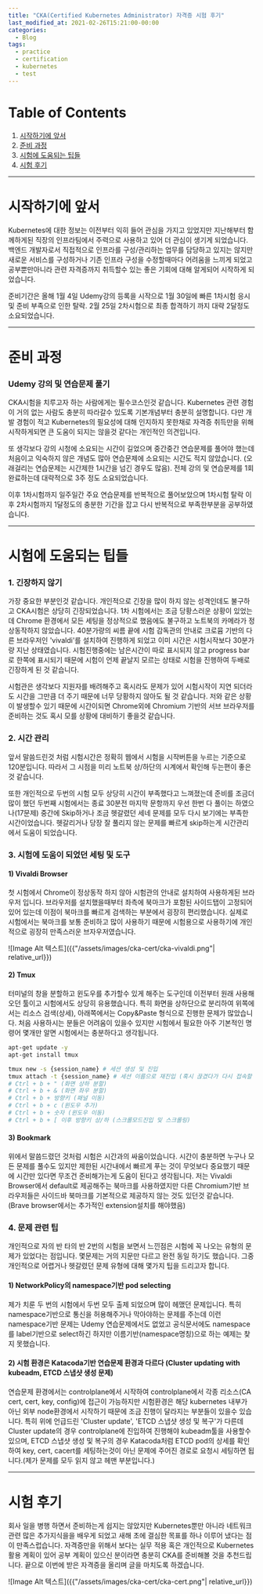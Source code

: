 ```yaml
---
title: "CKA(Certified Kubernetes Administrator) 자격증 시험 후기"
last_modified_at: 2021-02-26T15:21:00-00:00
categories:
  - Blog
tags:
  - practice
  - certification
  - kubernetes
  - test
---
```



# Table of Contents
1. [시작하기에 앞서](#시작하기에-앞서)
1. [준비 과정](#준비-과정)
1. [시험에 도움되는 팁들](#시험에-도움되는-팁들)
1. [시험 후기](#시험-후기)


---


# 시작하기에 앞서

Kubernetes에 대한 정보는 이전부터 익히 들어 관심을 가지고 있었지만 지난해부터 함께하게된 직장의 인프라팀에서 주력으로 사용하고 있어 더 관심이 생기게 되었습니다. 백엔드 개발자로서 직접적으로 인프라를 구성/관리하는 업무를 담당하고 있지는 않지만 새로운 서비스를 구성하거나 기존 인프라 구성을 수정할때마다 어려움을 느끼게 되었고 공부뿐만아니라 관련 자격증까지 취득할수 있는 좋은 기회에 대해 알게되어 시작하게 되었습니다.

준비기간은 올해 1월 4일 Udemy강의 등록을 시작으로 1월 30일에 빠른 1차시험 응시 및 준비 부족으로 인한 탈락. 2월 25일 2차시험으로 최종 합격하기 까지 대략 2달정도 소요되었습니다. 


---


# 준비 과정

### Udemy 강의 및 연습문제 풀기
CKA시험을 치루고자 하는 사람에게는 필수코스인것 같습니다. Kubernetes 관련 경험이 거의 없는 사람도 충분히 따라갈수 있도록 기본개념부터 충분히 설명합니다. 다만 개발 경험이 적고 Kubernetes의 필요성에 대해 인지하지 못한채로 자격증 취득만을 위해 시작하게되면 큰 도움이 되지는 않을것 같다는 개인적인 의견입니다.

또 생각보다 강의 시청에 소요되는 시간이 길었으며 중간중간 연습문제를 풀어야 했는데 처음이고 익숙하지 않은 개념도 많아 연습문제에 소요되는 시간도 적지 않았습니다. (오래걸리는 연습문제는 시간제한 1시간을 넘긴 경우도 많음). 전체 강의 및 연습문제를 1회 완료하는데 대략적으로 3주 정도 소요되었습니다.

이후 1차시험까지 일주일간 주요 연습문제를 반복적으로 풀어보았으며 1차시험 탈락 이후 2차시험까지 1달정도의 충분한 기간을 잡고 다시 반복적으로 부족한부분을 공부하였습니다.


---


# 시험에 도움되는 팁들

### 1. 긴장하지 않기

가장 중요한 부분인것 같습니다. 개인적으로 긴장을 많이 하지 않는 성격인데도 불구하고 CKA시험은 상당히 긴장되었습니다. 1차 시험에서는 조금 당황스러운 상황이 있었는데 Chrome 환경에서 모든 세팅을 정상적으로 했음에도 불구하고 노트북의 카메라가 정상동작하지 않았습니다. 40분가량의 씨름 끝에 시험 감독관의 안내로 크로뮴 기반의 다른 브라우저인 'vivaldi'를 설치하여 진행하게 되었고 이미 시간은 시험시작보다 30분가량 지난 상태였습니다. 시험진행중에는 남은시간이 따로 표시되지 않고 progress bar로 한쪽에 표시되기 때문에 시험이 언제 끝날지 모르는 상태로 시험을 진행하여 두배로 긴장하게 된 것 같습니다.

시험관은 생각보다 지원자를 배려해주고 혹시라도 문제가 있어 시험시작이 지연 되더라도 시간을 그만큼 더 주기 때문에 너무 당황하지 않아도 될 것 같습니다. 저와 같은 상황이 발생할수 있기 때문에 시간이되면 Chrome외에 Chromium 기반의 서브 브라우저를 준비하는 것도 혹시 모를 상황에 대비하기 좋을것 같습니다.

### 2. 시간 관리

앞서 말씀드린것 처럼 시험시간은 정확히 웹에서 시험을 시작버튼을 누르는 기준으로 120분입니다. 따라서 그 시점을 미리 노트북 상/하단의 시계에서 확인해 두는편이 좋은것 같습니다.

또한 개인적으로 두번의 시험 모두 상당히 시간이 부족했다고 느껴졌는데 준비를 조금더 많이 했던 두번째 시험에서는 종료 30분전 마지막 문항까지 우선 한번 다 풀이는 하였으나(17문제) 중간에 Skip하거나 조금 헷갈렸던 세네 문제를 모두 다시 보기에는 부족한 시간이었습니다. 헷갈리거나 당장 잘 풀리지 않는 문제를 빠르게 skip하는게 시간관리에서 도움이 되었습니다.

### 3. 시험에 도움이 되었던 세팅 및 도구

#### 1) Vivaldi Browser
첫 시험에서 Chrome이 정상동작 하지 않아 시험관의 안내로 설치하여 사용하게된 브라우저 입니다. 브라우저를 설치했을때부터 좌측에 북마크가 포함된 사이드탭이 고정되어 있어 있는데 이점이 북마크를 빠르게 검색하는 부분에서 굉장히 편리했습니다. 실제로 시험에서는 북마크를 보통 준비하고 많이 사용하기 때문에 시험용으로 사용하기에 개인적으로 굉장히 만족스러운 브자우저였습니다.

![Image Alt 텍스트]({{"/assets/images/cka-cert/cka-vivaldi.png"| relative_url}})

#### 2) Tmux
터미널의 창을 분할하고 윈도우를 추가할수 있게 해주는 도구인데 이전부터 원래 사용해오던 툴이고 시험에서도 상당히 유용했습니다. 특히 화면을 상하단으로 분리하여 위쪽에서는 리소스 검색(상세), 아래쪽에서는 Copy&Paste 형식으로 진행한 문제가 많았습니다. 처음 사용하시는 분들은 어려움이 있을수 있지만 시험에서 필요한 아주 기본적인 명령어 몇개만 알면 시험에서는 충분하다고 생각됩니다.

```bash
apt-get update -y
apt-get install tmux

tmux new -s {session_name} # 세션 생성 및 진입
tmux attach -t {session_name} # 세션 이름으로 재진입 (혹시 끊겼다가 다시 접속할 경우)
# Ctrl + b + " (화면 상하 분할)
# Ctrl + b + & (화면 좌우 분할)
# Ctrl + b + 방향키 (패널 이동)
# Ctrl + b + c (윈도우 추가)
# Ctrl + b + 숫자 (윈도우 이동)
# Ctrl + b + [ 이후 방향키 상/하 (스크롤모드진입 및 스크롤링)
```

#### 3) Bookmark

위에서 말씀드렸던 것처럼 시험은 시간과의 싸움이었습니다. 시간이 충분하면 누구나 모든 문제를 풀수도 있지만 제한된 시간내에서 빠르게 푸는 것이 무엇보다 중요했기 때문에 시간만 있다면 무조건 준비해가는게 도움이 된다고 생각됩니다. 저는 Vivaldi Browser에서 default로 제공해주는 북마크를 사용하였지만 다른 Chromium기반 브라우저들은 사이드바 북마크를 기본적으로 제공하지 않는 것도 있던것 같습니다. (Brave browser에서는 추가적인 extension설치를 해야했음)

### 4. 문제 관련 팁

개인적으로 자의 반 타의 반 2번의 시험을 보면서 느낀점은 시험에 꼭 나오는 유형의 문제가 있었다는 점입니다. 몇문제는 거의 지문만 다르고 완전 동일 하기도 했습니다. 그중 개인적으로 어렵거나 헷갈렸던 문제 유형에 대해 몇가지 팁을 드리고자 합니다.

#### 1) NetworkPolicy의 namespace기반 pod selecting

제가 치룬 두 번의 시험에서 두번 모두 출제 되었으며 많이 헤맸던 문제입니다. 특히 namespace기반으로 통신을 허용해주거나 막아야하는 문제를 주는데 이런 namespace기반 문제는 Udemy 연습문제에서도 없었고 공식문서에도 namespace를 label기반으로 select하긴 하지만 이름기반(namespace명칭)으로 하는 예제는 찾지 못했습니다.

#### 2) 시험 환경은 Katacoda기반 연습문제 환경과 다르다 (Cluster updating with kubeadm, ETCD 스냅샷 생성 문제)

연습문제 환경에서는 controlplane에서 시작하여 controlplane에서 각종 리소스(CA cert, cert, key, config)에 접근이 가능하지만 시험환경은 해당 kubernetes 내부가 아닌 외부 node환경에서 시작하기 때문에 조금 진행이 달라지는 부분들이 있을수 있습니다. 특히 위에 언급드린 'Cluster update', 'ETCD 스냅샷 생성 및 복구'가 다른데 Cluster update의 경우 controlplane에 진입하여 진행해야 kubeadm툴을 사용할수 있으며, ETCD 스냅샷 생성 및 복구의 경우 Katacoda처럼 ETCD pod의 상세를 확인하여 key, cert, cacert를 세팅하는것이 아닌 문제에 주어진 경로로 요청시 세팅하면 됩니다.(제가 문제를 모두 읽지 않고 헤맨 부분입니다.)


---


# 시험 후기

회사 일을 병행 하면서 준비하는게 쉽지는 않았지만 Kubernetes뿐만 아니라 네트워크 관련 많은 추가지식을을 배우게 되었고 새해 초에 결심한 목표를 하나 이루어 냈다는 점이 만족스럽습니다. 자격증만을 위해서 보다는 실무 적용 혹은 개인적으로 Kubernetes 활용 계획이 있어 공부 계획이 있으신 분이라면 충분히 CKA를 준비해볼 것을 추천드립니다. 끝으로 이번에 받은 자격증을 올리며 글을 마치도록 하겠습니다.

![Image Alt 텍스트]({{"/assets/images/cka-cert/cka-cert.png"| relative_url}})
